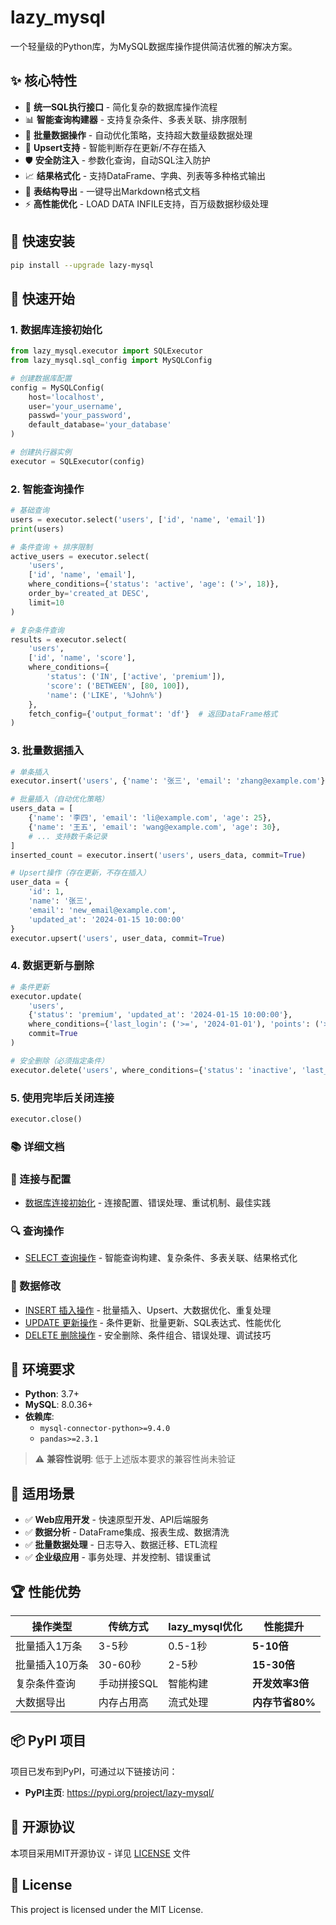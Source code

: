 # lazy_mysql

一个轻量级的Python库，为MySQL数据库操作提供简洁优雅的解决方案。

## ✨ 核心特性

- 🔌 **统一SQL执行接口** - 简化复杂的数据库操作流程
- 📊 **智能查询构建器** - 支持复杂条件、多表关联、排序限制
- 💾 **批量数据操作** - 自动优化策略，支持超大数量级数据处理
- 🔄 **Upsert支持** - 智能判断存在更新/不存在插入
- 🛡️ **安全防注入** - 参数化查询，自动SQL注入防护
- 📈 **结果格式化** - 支持DataFrame、字典、列表等多种格式输出
- 📝 **表结构导出** - 一键导出Markdown格式文档
- ⚡ **高性能优化** - LOAD DATA INFILE支持，百万级数据秒级处理

## 🚀 快速安装

```bash
pip install --upgrade lazy-mysql
```

## 🎯 快速开始

### 1. 数据库连接初始化

```python
from lazy_mysql.executor import SQLExecutor
from lazy_mysql.sql_config import MySQLConfig

# 创建数据库配置
config = MySQLConfig(
    host='localhost',
    user='your_username',
    passwd='your_password',
    default_database='your_database'
)

# 创建执行器实例
executor = SQLExecutor(config)
```

### 2. 智能查询操作

```python
# 基础查询
users = executor.select('users', ['id', 'name', 'email'])
print(users)

# 条件查询 + 排序限制
active_users = executor.select(
    'users',
    ['id', 'name', 'email'],
    where_conditions={'status': 'active', 'age': ('>', 18)},
    order_by='created_at DESC',
    limit=10
)

# 复杂条件查询
results = executor.select(
    'users',
    ['id', 'name', 'score'],
    where_conditions={
        'status': ('IN', ['active', 'premium']),
        'score': ('BETWEEN', [80, 100]),
        'name': ('LIKE', '%John%')
    },
    fetch_config={'output_format': 'df'}  # 返回DataFrame格式
)
```

### 3. 批量数据插入

```python
# 单条插入
executor.insert('users', {'name': '张三', 'email': 'zhang@example.com'}, commit=True)

# 批量插入（自动优化策略）
users_data = [
    {'name': '李四', 'email': 'li@example.com', 'age': 25},
    {'name': '王五', 'email': 'wang@example.com', 'age': 30},
    # ... 支持数千条记录
]
inserted_count = executor.insert('users', users_data, commit=True)

# Upsert操作（存在更新，不存在插入）
user_data = {
    'id': 1,
    'name': '张三',
    'email': 'new_email@example.com',
    'updated_at': '2024-01-15 10:00:00'
}
executor.upsert('users', user_data, commit=True)
```

### 4. 数据更新与删除

```python
# 条件更新
executor.update(
    'users',
    {'status': 'premium', 'updated_at': '2024-01-15 10:00:00'},
    where_conditions={'last_login': ('>=', '2024-01-01'), 'points': ('>=', 1000)},
    commit=True
)

# 安全删除（必须指定条件）
executor.delete('users', where_conditions={'status': 'inactive', 'last_login': ('<', '2023-01-01')}, commit=True)
```

### 5. 使用完毕后关闭连接

```python
executor.close()
```

### 📚 详细文档

### 🔗 连接与配置
- [数据库连接初始化](doc/CONNECTION.md) - 连接配置、错误处理、重试机制、最佳实践

### 🔍 查询操作
- [SELECT 查询操作](doc/SELECT.md) - 智能查询构建、复杂条件、多表关联、结果格式化

### 💾 数据修改
- [INSERT 插入操作](doc/INSERT.md) - 批量插入、Upsert、大数据优化、重复处理
- [UPDATE 更新操作](doc/UPDATE.md) - 条件更新、批量更新、SQL表达式、性能优化
- [DELETE 删除操作](doc/DELETE.md) - 安全删除、条件组合、错误处理、调试技巧


## 🔧 环境要求

- **Python**: 3.7+
- **MySQL**: 8.0.36+
- **依赖库**:
  - `mysql-connector-python>=9.4.0`
  - `pandas>=2.3.1`

> ⚠️ **兼容性说明**: 低于上述版本要求的兼容性尚未验证

## 🎯 适用场景

- ✅ **Web应用开发** - 快速原型开发、API后端服务
- ✅ **数据分析** - DataFrame集成、报表生成、数据清洗
- ✅ **批量数据处理** - 日志导入、数据迁移、ETL流程
- ✅ **企业级应用** - 事务处理、并发控制、错误重试

## 🏆 性能优势

| 操作类型 | 传统方式 | lazy_mysql优化 | 性能提升 |
|---------|---------|---------------|----------|
| 批量插入1万条 | 3-5秒 | 0.5-1秒 | **5-10倍** |
| 批量插入10万条 | 30-60秒 | 2-5秒 | **15-30倍** |
| 复杂条件查询 | 手动拼接SQL | 智能构建 | **开发效率3倍** |
| 大数据导出 | 内存占用高 | 流式处理 | **内存节省80%** |

## 📦 PyPI 项目

项目已发布到PyPI，可通过以下链接访问：
- **PyPI主页**: https://pypi.org/project/lazy-mysql/

## 📄 开源协议

本项目采用MIT开源协议 - 详见 [LICENSE](LICENSE) 文件

## 📄 License
This project is licensed under the MIT License.